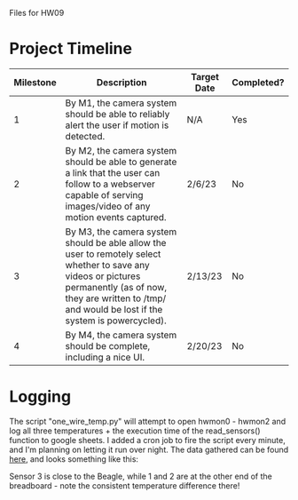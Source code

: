 Files for HW09

# Project Timeline

|Milestone|Description|Target Date|Completed?|
|-|-|-|-|
|1|By M1, the camera system should be able to reliably alert the user if motion is detected.| N/A | Yes|
|2|By M2, the camera system should be able to generate a link that the user can follow to a webserver capable of serving images/video of any motion events captured.|2/6/23| No|
|3|By M3, the camera system should be able allow the user to remotely select whether to save any videos or pictures permanently (as of now, they are written to /tmp/ and would be lost if the system is powercycled). | 2/13/23| No|
|4|By M4, the camera system should be complete, including a nice UI. | 2/20/23| No|

# Logging
The script "one_wire_temp.py" will attempt to open hwmon0 - hwmon2 and log all three temperatures + the execution time of the read_sensors() function to google sheets. I added a cron job to fire the script every minute, and I'm planning on letting it run over night. The data gathered can be found [here](https://docs.google.com/spreadsheets/d/1qzS6IE8V2jU31syVeEl5ryPkoYs4Zy2su7EB0obKXb8/edit#gid=0), and looks something like this:


Sensor 3 is close to the Beagle, while 1 and 2 are at the other end of the breadboard - note the consistent temperature difference there!